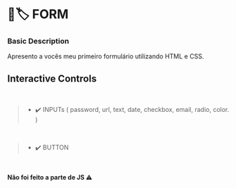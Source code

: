# 📄🏷️ FORM 

### Basic Description

<p> Apresento a vocês meu primeiro formulário utilizando HTML e CSS. </p>

## Interactive Controls

<br>

> + ✔️ INPUTs ( password, url, text, date, checkbox, email, radio, color. ) 
<br>

> + ✔️ BUTTON 

<br>


<strong>Não foi feito a parte de JS ⚠️</strong>